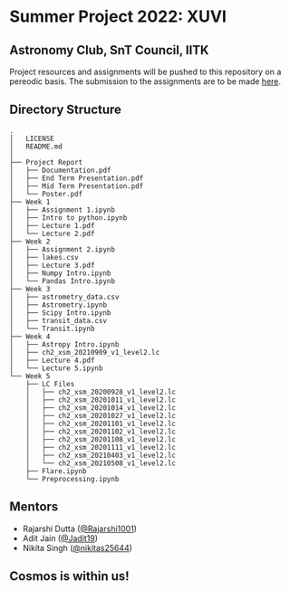 # Summer Project 2022: XUVI
## Astronomy Club, SnT Council, IITK

Project resources and assignments will be pushed to this repository on a pereodic basis. The submission to the assignments are to be made <a href="https://github.com/Rajarshi1001/XUVI_Astro">here</a>.

## Directory Structure
```
.
│   LICENSE
│   README.md
│
├── Project Report
│   ├── Documentation.pdf
│   ├── End Term Presentation.pdf
│   ├── Mid Term Presentation.pdf
│   └── Poster.pdf
├── Week 1
│   ├── Assignment 1.ipynb
│   ├── Intro to python.ipynb
│   ├── Lecture 1.pdf
│   └── Lecture 2.pdf
├── Week 2
│   ├── Assignment 2.ipynb
│   ├── lakes.csv
│   ├── Lecture 3.pdf
│   ├── Numpy Intro.ipynb
│   └── Pandas Intro.ipynb
├── Week 3
│   ├── astrometry_data.csv
│   ├── Astrometry.ipynb
│   ├── Scipy Intro.ipynb
│   ├── transit_data.csv
│   └── Transit.ipynb
├── Week 4
│   ├── Astropy Intro.ipynb
│   ├── ch2_xsm_20210909_v1_level2.lc
│   ├── Lecture 4.pdf
│   └── Lecture 5.ipynb
└── Week 5
    ├── LC Files
    │   ├── ch2_xsm_20200928_v1_level2.lc
    │   ├── ch2_xsm_20201011_v1_level2.lc
    │   ├── ch2_xsm_20201014_v1_level2.lc
    │   ├── ch2_xsm_20201027_v1_level2.lc
    │   ├── ch2_xsm_20201101_v1_level2.lc
    │   ├── ch2_xsm_20201102_v1_level2.lc
    │   ├── ch2_xsm_20201108_v1_level2.lc
    │   ├── ch2_xsm_20201111_v1_level2.lc
    │   ├── ch2_xsm_20210403_v1_level2.lc
    │   └── ch2_xsm_20210508_v1_level2.lc
    ├── Flare.ipynb
    └── Preprocessing.ipynb
```

## Mentors
- Rajarshi Dutta (<a href="https://github.com/Rajarshi1001">@Rajarshi1001</a>)
- Adit Jain (<a href="https://github.com/Jadit19">@Jadit19</a>)
- Nikita Singh (<a href="https://github.com/nikitas25644">@nikitas25644</a>)

## Cosmos is within us!
